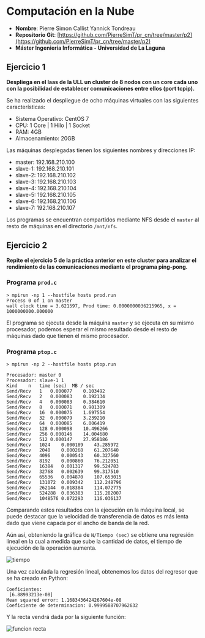 # Computación en la Nube

- **Nombre**: Pierre Simon Callist Yannick Tondreau
- **Repositorio Git**: [https://github.com/PierreSimT/pr_cn/tree/master/p2](https://github.com/PierreSimT/pr_cn/tree/master/p2)
- **Máster Ingeniería Informática - Universidad de La Laguna**

## Ejercicio 1

**Despliega en el Iaas de la ULL un cluster de 8 nodos con un core cada uno con la posibilidad de establecer comunicaciones entre ellos (port tcpip).**

Se ha realizado el despliegue de ocho máquinas virtuales con las siguientes características:

- Sistema Operativo: CentOS 7
- CPU: 1 Core | 1 Hilo | 1 Socket
- RAM: 4GB
- Almacenamiento: 20GB

Las máquinas desplegadas tienen los siguientes nombres y direcciones IP:

- master: 192.168.210.100
- slave-1: 192.168.210.101
- slave-2: 192.168.210.102
- slave-3: 192.168.210.103
- slave-4: 192.168.210.104
- slave-5: 192.168.210.105
- slave-6: 192.168.210.106
- slave-7: 192.168.210.107

Los programas se encuentran compartidos mediante NFS desde el `master` al resto de máquinas en el directorio `/mnt/nfs`.

## Ejercicio 2

**Repite el ejercicio 5 de la práctica anterior en este cluster para analizar el rendimiento de las comunicaciones mediante el programa ping-pong.**

### Programa `prod.c`

```verbatim
> mpirun -np 1 --hostfile hosts prod.run
Process 0 of 1 on master
wall clock time = 3.621597, Prod time: 0.0000000036215965, x = 1000000000.000000
```

El programa se ejecuta desde la máquina `master` y se ejecuta en su mismo procesador, podemos esperar el mismo resultado desde el resto de máquinas dado que tienen el mismo procesador.

### Programa `ptop.c`

```verbatim
> mpirun -np 2 --hostfile hosts ptop.run

Procesador: master 0
Procesador: slave-1 1
Kind	n	time (sec)	MB / sec
Send/Recv	1	0.000077	0.103492
Send/Recv	2	0.000083	0.192134
Send/Recv	4	0.000083	0.384610
Send/Recv	8	0.000071	0.901309
Send/Recv	16	0.000075	1.697554
Send/Recv	32	0.000079	3.239210
Send/Recv	64	0.000085	6.006419
Send/Recv	128	0.000098	10.496266
Send/Recv	256	0.000146	14.004680
Send/Recv	512	0.000147	27.958186
Send/Recv	1024	0.000189	43.285972
Send/Recv	2048	0.000268	61.207640
Send/Recv	4096	0.000543	60.327560
Send/Recv	8192	0.000860	76.212051
Send/Recv	16384	0.001317	99.524783
Send/Recv	32768	0.002639	99.317510
Send/Recv	65536	0.004870	107.653015
Send/Recv	131072	0.009342	112.248796
Send/Recv	262144	0.018384	114.072775
Send/Recv	524288	0.036383	115.282007
Send/Recv	1048576	0.072293	116.036137
```

Comparando estos resultados con la ejecución en la máquina local, se puede destacar que la velocidad de transferencia de datos es más lenta dado que viene capada por el ancho de banda de la red.

Aún así, obteniendo la gráfica de `N/Tiempo (sec)` se obtiene una regresión lineal en la cual a medida que sube la cantidad de datos, el tiempo de ejecución de la operación aumenta.

![tiempo](https://imgur.com/xBuMK3y.png)

Una vez calculada la regresión lineal, obtenemos los datos del regresor que se ha creado en Python:

```verbatim
Coeficientes: 
 [6.88993213e-08]
Mean squared error: 1.1683436424267604e-08
Coeficiente de determinacion: 0.9999588707962632
```

Y la recta vendrá dada por la siguiente función:

![funcion recta](https://i.imgur.com/GxPD7mv.png)
